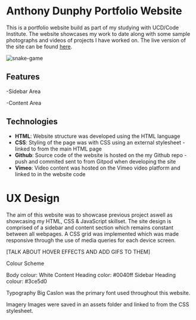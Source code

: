 # Anthony Dunphy Portfolio Website
This is a portfolio website build as part of my studying with UCD/Code Institute. The website showcases my work to date along with some sample photographs and videos of projects I have worked on.  The live version of the site can be found [here](https://anthonyfdunphy.github.io/portfolio-website/).

![snake-game](https://i.imgur.com/RqmBJGD.png)

## Features

-Sidebar Area

-Content Area

## Technologies

- **HTML**: Website structure was developed using the HTML language
- **CSS**: Styling of the page was with CSS using an external stylesheet - linked to from the main HTML page
- **Github**: Source code of the website is hosted on the my Github repo - push and commited sent to from Gitpod when developing the site
- **Vimeo**: Video content was hosted on the Vimeo video platform and linked to in the website code

# UX Design

The aim of this website was to showcase previous project aswell as showcasing my HTML, CSS & JavaScript skillset. The site design is comprised of a sidebar and content section which remains constant between all webpages. A CSS grid was implemented which was made responsive through the use of media queries for each device screen.

[TALK ABOUT HOVER EFFECTS AND ADD GIFS TO THEM]

Colour Scheme

Body colour: White
Content Heading color: #0040ff
Sidebar Heading colour: #3ce5d0

Typography
Big Caslon was the primary font used throughout this website.

Imagery
Images were saved in an assets folder and linked to from the CSS stylesheet.

